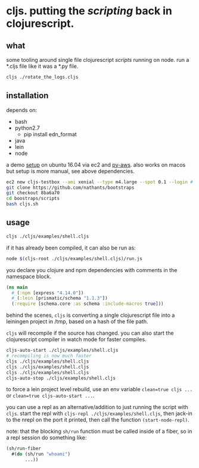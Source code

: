 # cljs. putting the *scripting* back in clojurescript.

## what

some tooling around single file clojurescript *scripts* running on node. run a *.cljs file like it was a *.py file.

``` bash
cljs ./rotate_the_logs.cljs
```

## installation

depends on:
- bash
- python2.7
  - pip install edn_format
- java
- lein
- node

a demo [setup](https://github.com/nathants/bootstraps/blob/8ba6a70/scripts/cljs.sh) on ubuntu 16.04 via ec2 and [py-aws](https://github.com/nathants/py-aws/tree/891fa578aefba9c0a8675b07bb138ab44682a0fe). also works on macos but setup is more manual, see above dependencies.

``` bash
ec2 new cljs-testbox --ami xenial --type m4.large --spot 0.1 --login # py-aws
git clone https://github.com/nathants/bootstraps
git checkout 8ba6a70
cd boostraps/scripts
bash cljs.sh
```

## usage

``` bash
cljs ./cljs/examples/shell.cljs
```

if it has already been compiled, it can also be run as:

``` bash
node $(cljs-root ./cljs/examples/shell.cljs)/run.js
```

you declare you clojure and npm dependencies with comments in the namespace block.

``` clojure
(ns main
  #_(:npm [express "4.14.0"])
  #_(:lein [prismatic/schema "1.1.3"])
  (:require [schema.core :as schema :include-macros true]))
```

behind the scenes, `cljs` is converting a single clojurescript file into a leiningen project in /tmp, based on a hash of the file path.

`cljs` will recompile if the source has changed. you can also start the clojurescript compiler in watch mode for faster compiles.

``` bash
cljs-auto-start ./cljs/examples/shell.cljs
# recompiling is now much faster
cljs ./cljs/examples/shell.cljs
cljs ./cljs/examples/shell.cljs
cljs ./cljs/examples/shell.cljs
cljs-auto-stop ./cljs/examples/shell.cljs
```

to force a lein project level rebuild, use an env variable `clean=true cljs ...` or `clean=true cljs-auto-start ...`.

you can use a repl as an alternative/addition to just running the script with `cljs`. start the repl with `cljs-repl ./cljs/examples/shell.cljs`, then jack-in to the nrepl on the port it printed, then call the function `(start-node-repl)`.

note: that the blocking `sh/run` function must be called inside of a fiber, so in a repl session do something like:

```clojure
(sh/run-fiber
  #(do (sh/run "whoami")
       ...))
```
